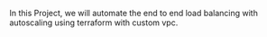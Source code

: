 In this Project, we will automate the end to end load balancing with autoscaling using terraform with custom vpc.
